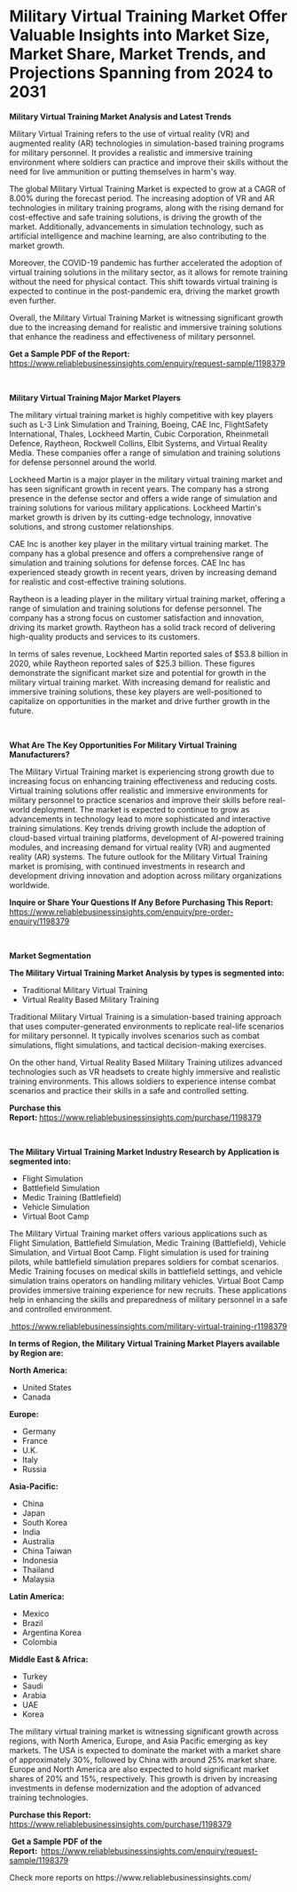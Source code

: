 <p><h1>Military Virtual Training Market Offer Valuable Insights into Market Size, Market Share, Market Trends, and Projections Spanning from 2024 to 2031</h1></p><p><strong>Military Virtual Training Market Analysis and Latest Trends</strong></p>
<p><p>Military Virtual Training refers to the use of virtual reality (VR) and augmented reality (AR) technologies in simulation-based training programs for military personnel. It provides a realistic and immersive training environment where soldiers can practice and improve their skills without the need for live ammunition or putting themselves in harm's way.</p><p>The global Military Virtual Training Market is expected to grow at a CAGR of 8.00% during the forecast period. The increasing adoption of VR and AR technologies in military training programs, along with the rising demand for cost-effective and safe training solutions, is driving the growth of the market. Additionally, advancements in simulation technology, such as artificial intelligence and machine learning, are also contributing to the market growth.</p><p>Moreover, the COVID-19 pandemic has further accelerated the adoption of virtual training solutions in the military sector, as it allows for remote training without the need for physical contact. This shift towards virtual training is expected to continue in the post-pandemic era, driving the market growth even further.</p><p>Overall, the Military Virtual Training Market is witnessing significant growth due to the increasing demand for realistic and immersive training solutions that enhance the readiness and effectiveness of military personnel.</p></p>
<p><strong>Get a Sample PDF of the Report:&nbsp;</strong> <a href="https://www.reliablebusinessinsights.com/enquiry/request-sample/1198379">https://www.reliablebusinessinsights.com/enquiry/request-sample/1198379</a></p>
<p>&nbsp;</p>
<p><strong>Military Virtual Training Major Market Players</strong></p>
<p><p>The military virtual training market is highly competitive with key players such as L-3 Link Simulation and Training, Boeing, CAE Inc, FlightSafety International, Thales, Lockheed Martin, Cubic Corporation, Rheinmetall Defence, Raytheon, Rockwell Collins, Elbit Systems, and Virtual Reality Media. These companies offer a range of simulation and training solutions for defense personnel around the world.</p><p>Lockheed Martin is a major player in the military virtual training market and has seen significant growth in recent years. The company has a strong presence in the defense sector and offers a wide range of simulation and training solutions for various military applications. Lockheed Martin's market growth is driven by its cutting-edge technology, innovative solutions, and strong customer relationships.</p><p>CAE Inc is another key player in the military virtual training market. The company has a global presence and offers a comprehensive range of simulation and training solutions for defense forces. CAE Inc has experienced steady growth in recent years, driven by increasing demand for realistic and cost-effective training solutions.</p><p>Raytheon is a leading player in the military virtual training market, offering a range of simulation and training solutions for defense personnel. The company has a strong focus on customer satisfaction and innovation, driving its market growth. Raytheon has a solid track record of delivering high-quality products and services to its customers.</p><p>In terms of sales revenue, Lockheed Martin reported sales of $53.8 billion in 2020, while Raytheon reported sales of $25.3 billion. These figures demonstrate the significant market size and potential for growth in the military virtual training market. With increasing demand for realistic and immersive training solutions, these key players are well-positioned to capitalize on opportunities in the market and drive further growth in the future.</p></p>
<p>&nbsp;</p>
<p><strong>What Are The Key Opportunities For Military Virtual Training Manufacturers?</strong></p>
<p><p>The Military Virtual Training market is experiencing strong growth due to increasing focus on enhancing training effectiveness and reducing costs. Virtual training solutions offer realistic and immersive environments for military personnel to practice scenarios and improve their skills before real-world deployment. The market is expected to continue to grow as advancements in technology lead to more sophisticated and interactive training simulations. Key trends driving growth include the adoption of cloud-based virtual training platforms, development of AI-powered training modules, and increasing demand for virtual reality (VR) and augmented reality (AR) systems. The future outlook for the Military Virtual Training market is promising, with continued investments in research and development driving innovation and adoption across military organizations worldwide.</p></p>
<p><strong>Inquire or Share Your Questions If Any Before Purchasing This Report:</strong> <a href="https://www.reliablebusinessinsights.com/enquiry/pre-order-enquiry/1198379">https://www.reliablebusinessinsights.com/enquiry/pre-order-enquiry/1198379</a></p>
<p>&nbsp;</p>
<p><strong>Market Segmentation</strong></p>
<p><strong>The Military Virtual Training Market Analysis by types is segmented into:</strong></p>
<p><ul><li>Traditional Military Virtual Training</li><li>Virtual Reality Based Military Training</li></ul></p>
<p><p>Traditional Military Virtual Training is a simulation-based training approach that uses computer-generated environments to replicate real-life scenarios for military personnel. It typically involves scenarios such as combat simulations, flight simulations, and tactical decision-making exercises. </p><p>On the other hand, Virtual Reality Based Military Training utilizes advanced technologies such as VR headsets to create highly immersive and realistic training environments. This allows soldiers to experience intense combat scenarios and practice their skills in a safe and controlled setting.</p></p>
<p><strong>Purchase this Report:&nbsp;</strong><a href="https://www.reliablebusinessinsights.com/purchase/1198379">https://www.reliablebusinessinsights.com/purchase/1198379</a></p>
<p>&nbsp;</p>
<p><strong>The Military Virtual Training Market Industry Research by Application is segmented into:</strong></p>
<p><ul><li>Flight Simulation</li><li>Battlefield Simulation</li><li>Medic Training (Battlefield)</li><li>Vehicle Simulation</li><li>Virtual Boot Camp</li></ul></p>
<p><p>The Military Virtual Training market offers various applications such as Flight Simulation, Battlefield Simulation, Medic Training (Battlefield), Vehicle Simulation, and Virtual Boot Camp. Flight simulation is used for training pilots, while battlefield simulation prepares soldiers for combat scenarios. Medic Training focuses on medical skills in battlefield settings, and vehicle simulation trains operators on handling military vehicles. Virtual Boot Camp provides immersive training experience for new recruits. These applications help in enhancing the skills and preparedness of military personnel in a safe and controlled environment.</p></p>
<p><a href="https://www.reliablebusinessinsights.com/military-virtual-training-r1198379">&nbsp;https://www.reliablebusinessinsights.com/military-virtual-training-r1198379</a></p>
<p><strong>In terms of Region, the Military Virtual Training Market Players available by Region are:</strong></p>
<p>
    <p> <strong> North America: </strong>
        <ul>
            <li>United States</li>
            <li>Canada</li>
        </ul>
        </p> 
    <p> <strong> Europe: </strong>
        <ul>
            <li>Germany</li>
            <li>France</li>
            <li>U.K.</li>
            <li>Italy</li>
            <li>Russia</li>
        </ul>
        </p> 
    <p> <strong> Asia-Pacific: </strong>
        <ul>
            <li>China</li>
            <li>Japan</li>
            <li>South Korea</li>
            <li>India</li>
            <li>Australia</li>
            <li>China Taiwan</li>
            <li>Indonesia</li>
            <li>Thailand</li>
            <li>Malaysia</li>
        </ul>
        </p> 
    <p> <strong> Latin America: </strong>
        <ul>
            <li>Mexico</li>
            <li>Brazil</li>
            <li>Argentina Korea</li>
            <li>Colombia</li>
        </ul>
        </p> 
    <p> <strong> Middle East & Africa: </strong>
        <ul>
            <li>Turkey</li>
            <li>Saudi</li>
            <li>Arabia</li>
            <li>UAE</li>
            <li>Korea</li>
        </ul>
    </p>
    </p>
<p><p>The military virtual training market is witnessing significant growth across regions, with North America, Europe, and Asia Pacific emerging as key markets. The USA is expected to dominate the market with a market share of approximately 30%, followed by China with around 25% market share. Europe and North America are also expected to hold significant market shares of 20% and 15%, respectively. This growth is driven by increasing investments in defense modernization and the adoption of advanced training technologies.</p></p>
<p><strong>Purchase this Report: </strong><a href="https://www.reliablebusinessinsights.com/purchase/1198379">https://www.reliablebusinessinsights.com/purchase/1198379</a></p>
<p>&nbsp;<strong>Get a Sample PDF of the Report:&nbsp;&nbsp;</strong><a href="https://www.reliablebusinessinsights.com/enquiry/request-sample/1198379">https://www.reliablebusinessinsights.com/enquiry/request-sample/1198379</a></p>
<p><strong></strong></p>
<p>Check more reports on https://www.reliablebusinessinsights.com/</p>